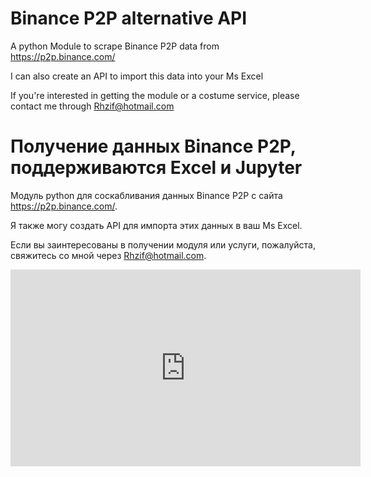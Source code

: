 # Binance P2P alternative API 

A python Module to scrape Binance P2P data from https://p2p.binance.com/

I can also create an API to import this data into your Ms Excel 

If you're interested in getting the module or a costume service, please contact me through Rhzif@hotmail.com 


# Получение данных Binance P2P, поддерживаются Excel и Jupyter 

Модуль python для соскабливания данных Binance P2P с сайта https://p2p.binance.com/.

Я также могу создать API для импорта этих данных в ваш Ms Excel. 

Если вы заинтересованы в получении модуля или услуги, пожалуйста, свяжитесь со мной через Rhzif@hotmail.com. 



<iframe width="560" height="315" src="https://www.youtube.com/embed/YlFfYPNoo8M" title="YouTube video player" frameborder="0" allow="accelerometer; autoplay; clipboard-write; encrypted-media; gyroscope; picture-in-picture" allowfullscreen></iframe>
